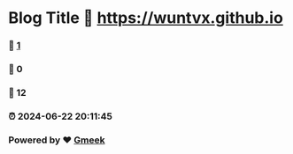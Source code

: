 # Blog Title :link: https://wuntvx.github.io 
### :page_facing_up: [1](https://wuntvx.github.io/tag.html) 
### :speech_balloon: 0 
### :hibiscus: 12 
### :alarm_clock: 2024-06-22 20:11:45 
### Powered by :heart: [Gmeek](https://github.com/Meekdai/Gmeek)
